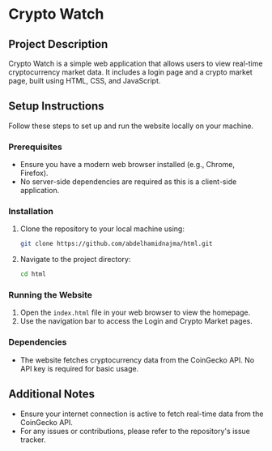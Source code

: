 # Crypto Watch

## Project Description

Crypto Watch is a simple web application that allows users to view real-time cryptocurrency market data. It includes a login page and a crypto market page, built using HTML, CSS, and JavaScript.

## Setup Instructions

Follow these steps to set up and run the website locally on your machine.

### Prerequisites

- Ensure you have a modern web browser installed (e.g., Chrome, Firefox).
- No server-side dependencies are required as this is a client-side application.

### Installation

1. Clone the repository to your local machine using:
   ```bash
   git clone https://github.com/abdelhamidnajma/html.git
   ```
2. Navigate to the project directory:
   ```bash
   cd html
   ```

### Running the Website

1. Open the `index.html` file in your web browser to view the homepage.
2. Use the navigation bar to access the Login and Crypto Market pages.

### Dependencies

- The website fetches cryptocurrency data from the CoinGecko API. No API key is required for basic usage.

## Additional Notes

- Ensure your internet connection is active to fetch real-time data from the CoinGecko API.
- For any issues or contributions, please refer to the repository's issue tracker.